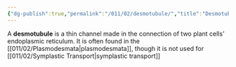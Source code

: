 ```yaml
---
{"dg-publish":true,"permalink":"/011/02/desmotubule/","title":"Desmotubule","tags":["BIOL412"],"noteIcon":"fallback","created":"2024-09-26T13:45:04.081-07:00","updated":"2024-09-26T15:17:33.366-07:00"}
---
```


A **desmotubule** is a thin channel made in the connection of two plant cells’ endoplasmic reticulum. It is often found in the [[011/02/Plasmodesmata\|plasmodesmata]], though it is not used for [[011/02/Symplastic Transport\|symplastic transport]]